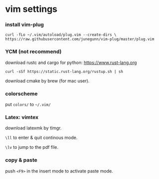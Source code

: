 # vim settings

### install vim-plug

```
curl -fLo ~/.vim/autoload/plug.vim --create-dirs \
https://raw.githubusercontent.com/junegunn/vim-plug/master/plug.vim
```
    
### YCM (not recommend)
download rustc and cargo for python: https://www.rust-lang.org
```
curl -sSf https://static.rust-lang.org/rustup.sh | sh
```

download cmake by brew (for mac user).

### colorscheme 
put ```colors/``` to ```~/.vim/```

### Latex: vimtex
download latexmk by tlmgr. 

```\ll``` to enter & quit continous mode.

```\lv``` to jump to the pdf file.

### copy & paste
push ```<F9>``` in the insert mode to activate paste mode.
